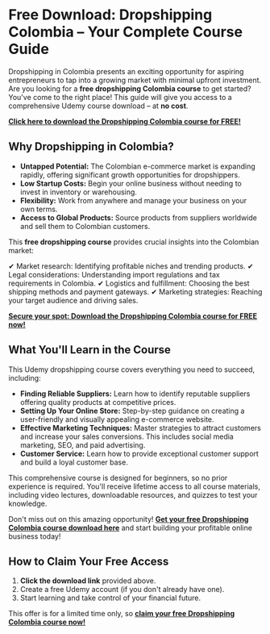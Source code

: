 # Free Download: Dropshipping Colombia – Your Complete Course Guide

Dropshipping in Colombia presents an exciting opportunity for aspiring entrepreneurs to tap into a growing market with minimal upfront investment. Are you looking for a **free dropshipping Colombia course** to get started? You've come to the right place! This guide will give you access to a comprehensive Udemy course download – at **no cost**.

[**Click here to download the Dropshipping Colombia course for FREE!**](https://udemywork.com/dropshipping-colombia)

## Why Dropshipping in Colombia?

*   **Untapped Potential:** The Colombian e-commerce market is expanding rapidly, offering significant growth opportunities for dropshippers.
*   **Low Startup Costs:** Begin your online business without needing to invest in inventory or warehousing.
*   **Flexibility:** Work from anywhere and manage your business on your own terms.
*   **Access to Global Products:** Source products from suppliers worldwide and sell them to Colombian customers.

This **free dropshipping course** provides crucial insights into the Colombian market:

✔ Market research: Identifying profitable niches and trending products.
✔ Legal considerations: Understanding import regulations and tax requirements in Colombia.
✔ Logistics and fulfillment: Choosing the best shipping methods and payment gateways.
✔ Marketing strategies: Reaching your target audience and driving sales.

[**Secure your spot: Download the Dropshipping Colombia course for FREE now!**](https://udemywork.com/dropshipping-colombia)

## What You'll Learn in the Course

This Udemy dropshipping course covers everything you need to succeed, including:

*   **Finding Reliable Suppliers:** Learn how to identify reputable suppliers offering quality products at competitive prices.
*   **Setting Up Your Online Store:** Step-by-step guidance on creating a user-friendly and visually appealing e-commerce website.
*   **Effective Marketing Techniques:** Master strategies to attract customers and increase your sales conversions. This includes social media marketing, SEO, and paid advertising.
*   **Customer Service:** Learn how to provide exceptional customer support and build a loyal customer base.

This comprehensive course is designed for beginners, so no prior experience is required. You'll receive lifetime access to all course materials, including video lectures, downloadable resources, and quizzes to test your knowledge.

Don't miss out on this amazing opportunity! **[Get your free Dropshipping Colombia course download here](https://udemywork.com/dropshipping-colombia)** and start building your profitable online business today!

## How to Claim Your Free Access

1. **Click the download link** provided above.
2. Create a free Udemy account (if you don't already have one).
3. Start learning and take control of your financial future.

This offer is for a limited time only, so **[claim your free Dropshipping Colombia course now!](https://udemywork.com/dropshipping-colombia)**
